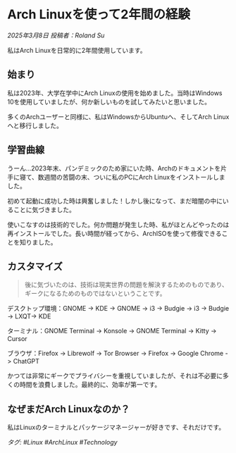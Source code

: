 # Arch Linuxを使って2年間の経験

*2025年3月8日 投稿者：Roland Su*

私はArch Linuxを日常的に2年間使用しています。

## 始まり

私は2023年、大学在学中にArch Linuxの使用を始めました。当時はWindows 10を使用していましたが、何か新しいものを試してみたいと思いました。

多くのArchユーザーと同様に、私はWindowsからUbuntuへ、そしてArch Linuxへと移行しました。

## 学習曲線

うーん...2023年末、パンデミックのため家にいた時、Archのドキュメントを片手に寝て、数週間の苦闘の末、ついに私のPCにArch Linuxをインストールしました。

初めて起動に成功した時は興奮しました！しかし後になって、まだ暗闇の中にいることに気づきました。

使いこなすのは技術的でした。何か問題が発生した時、私がほとんどやったのは再インストールでした。長い時間が経ってから、ArchISOを使って修復できることを知りました。

## カスタマイズ

> 後に気づいたのは、技術は現実世界の問題を解決するためのものであり、ギークになるためのものではないということです。

デスクトップ環境：GNOME -> KDE -> GNOME -> i3 -> Budgie -> i3 -> Budgie -> LXQT-> KDE

ターミナル：GNOME Terminal -> Konsole -> GNOME Terminal -> Kitty -> Cursor

ブラウザ：Firefox -> Librewolf -> Tor Browser -> Firefox -> Google Chrome -> ChatGPT

かつては非常にギークでプライバシーを重視していましたが、それは不必要に多くの時間を浪費しました。最終的に、効率が第一です。

## なぜまだArch Linuxなのか？

私はLinuxのターミナルとパッケージマネージャーが好きです、それだけです。

*タグ: #Linux #ArchLinux #Technology* 